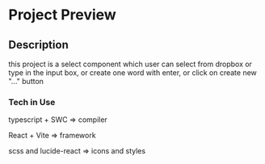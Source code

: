 # Project Preview

## Description

this project is a select component which user can select from dropbox or type in the input box, or create one word with enter, or click on create new "..." button

### Tech in Use

typescript + SWC => compiler

React + Vite => framework

scss and lucide-react => icons and styles
